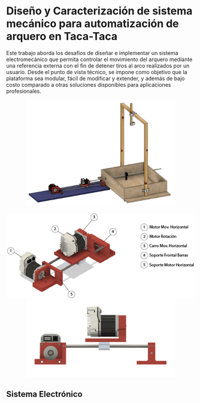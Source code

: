 # Diseño y Caracterización de sistema mecánico para automatización de arquero en Taca-Taca #
Este trabajo aborda los desafíos de diseñar e implementar un sistema electromecánico que permita controlar el movimiento del arquero mediante una referencia externa con el fin de detener tiros al arco realizados por un usuario. Desde el punto de vista técnico, se impone como objetivo que la plataforma sea modular, fácil de modificar y extender, y además de bajo costo comparado a otras soluciones disponibles para aplicaciones profesionales. 

<p align="center">
<img src="https://github.com/klone52/TacaTaca/blob/master/fotos/SistemaCompleto.PNG" width="400">
</p>


<p align="center">
<img src="https://github.com/klone52/TacaTaca/blob/master/fotos/Items2.png" width="500">
<img src="https://github.com/klone52/TacaTaca/blob/master/fotos/TacaV1_2.png" width="400">
</p>


## Sistema Electrónico ##
